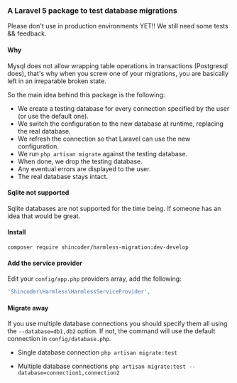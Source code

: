 ### A Laravel 5 package to test database migrations

Please don't use in production environments YET!! We still need some tests && feedback.

#### Why
Mysql does not allow wrapping table operations in transactions (Postgresql does), that's
why when you screw one of your migrations, you are basically left in an irreparable broken
state.

So the main idea behind this package is the following:
- We create a testing database for every connection specified by the user (or use the default one).
- We switch the configuration to the new database at runtime, replacing the real database.
- We refresh the connection so that Laravel can use the new configuration.
- We run ``` php artisan migrate ``` against the testing database.
- When done, we drop the testing database.
- Any eventual errors are displayed to the user.
- The real database stays intact.

#### Sqlite not supported
Sqlite databases are not supported for the time being. If someone has an idea that would be great.

#### Install
``` composer require shincoder/harmless-migration:dev-develop ```

#### Add the service provider
Edit your ``` config/app.php ``` providers array, add the following:
```php
'Shincoder\Harmless\HarmlessServiceProvider',
```

#### Migrate away
If you use multiple database connections you should specify them all using the ``` --database=db1,db2 ``` option.
If not, the command will use the default connection in ``` config/database.php ```.

- Single database connection
``` php artisan migrate:test ```

- Multiple database connections
``` php artisan migrate:test --database=connection1,connection2 ```
